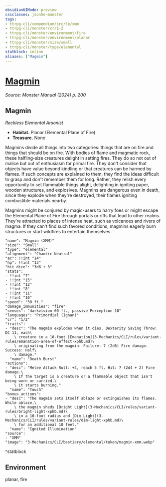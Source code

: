 ```yaml
---
obsidianUIMode: preview
cssclasses: json5e-monster
tags:
- ttrpg-cli/compendium/src/5e/xmm
- ttrpg-cli/monster/cr/1-2
- ttrpg-cli/monster/environment/fire
- ttrpg-cli/monster/environment/planar
- ttrpg-cli/monster/size/small
- ttrpg-cli/monster/type/elemental
statblock: inline
aliases: ["Magmin"]
---
```

# [Magmin](3-Mechanics\CLI\bestiary\elemental/magmin-xmm.md)
*Source: Monster Manual (2024) p. 200*  

## Magmin

*Reckless Elemental Arsonist*

- **Habitat.** Planar (Elemental Plane of Fire)  
- **Treasure.** None  

Magmins divide all things into two categories: things that are on fire and things that should be on fire. With bodies of flame and magmatic rock, these halfling-size creatures delight in setting fires. They do so not out of malice but out of enthusiasm for primal fire. They don't consider that objects have value beyond kindling or that creatures can be harmed by flames. If such concepts are explained to them, they find the ideas difficult to grasp and don't remember them for long. Rather, they relish every opportunity to set flammable things alight, delighting in igniting paper, wooden structures, and explosives. Magmins are dangerous even in death, since they explode when they're destroyed, their flames igniting combustible materials nearby.

Magmins might be conjured by magic-users to harry foes or might escape the Elemental Plane of Fire through portals or rifts that lead to other realms. They're attracted to places of intense heat, such as volcanoes and rivers of magma. If they can't find such favored conditions, magmins eagerly burn structures or start wildfires to entertain themselves.

```statblock
"name": "Magmin (XMM)"
"size": "Small"
"type": "elemental"
"alignment": "Chaotic Neutral"
"ac": !!int "14"
"hp": !!int "13"
"hit_dice": "3d6 + 3"
"stats":
- !!int "7"
- !!int "15"
- !!int "12"
- !!int "8"
- !!int "11"
- !!int "10"
"speed": "30 ft."
"damage_immunities": "fire"
"senses": "darkvision 60 ft., passive Perception 10"
"languages": "Primordial (Ignan)"
"cr": "1/2"
"traits":
- "desc": "The magmin explodes when it dies. Dexterity Saving Throw: DC 11, each\
    \ creature in a 10-foot [Emanation](3-Mechanics/CLI/rules/variant-rules/emanation-area-of-effect-xphb.md)\
    \ originating from the magmin. Failure: 7 (2d6) Fire damage. Success: Half\
    \ damage."
  "name": "Death Burst"
"actions":
- "desc": "Melee Attack Roll: +4, reach 5 ft. Hit: 7 (2d4 + 2) Fire damage.\
    \ If the target is a creature or a flammable object that isn't being worn or carried,\
    \ it starts burning."
  "name": "Touch"
"bonus_actions":
- "desc": "The magmin sets itself ablaze or extinguishes its flames. While ablaze,\
    \ the magmin sheds [Bright Light](3-Mechanics/CLI/rules/variant-rules/bright-light-xphb.md)\
    \ in a 10-foot radius and [Dim Light](3-Mechanics/CLI/rules/variant-rules/dim-light-xphb.md)\
    \ for an additional 10 feet."
  "name": "Ignited Illumination"
"source":
- "XMM"
"image": "3-Mechanics/CLI/bestiary/elemental/token/magmin-xmm.webp"
```
^statblock

## Environment

planar, fire